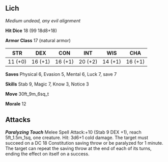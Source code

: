 ## Lich

*Medium undead, any evil alignment*

**Hit Dice** 18 (99 18d8+18)

**Armor Class** 17 (natural armor)

| STR     | DEX     | CON     | INT     | WIS     | CHA     |
|---------|---------|---------|---------|---------|---------|
| 11 (+0) | 16 (+1) | 16 (+1) | 20 (+2) | 14 (+1) | 16 (+1) |

**Saves** Physical 6, Evasion 5, Mental 6, Luck 7, save 7

**Skills** Stab 9, Magic 7, Know 3, Notice 3

**Move** 30ft\_9m\_6sq\_t

**Morale** 12

## Attacks

***Paralyzing Touch*** Melee Spell Attack:+10 (Stab 9 DEX +1), reach 5ft\_1.5m\_1sq, one creature. Hit: 3d6+1 cold damage. The target must succeed on a DC 18 Constitution saving throw or be paralyzed for 1 minute. The target can repeat the saving throw at the end of each of its turns, ending the effect on itself on a success.

